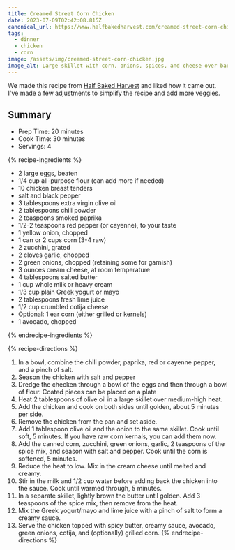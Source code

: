 ```yaml
---
title: Creamed Street Corn Chicken
date: 2023-07-09T02:42:08.815Z
canonical_url: https://www.halfbakedharvest.com/creamed-street-corn-chicken/
tags:
  - dinner
  - chicken
  - corn
image: /assets/img/creamed-street-corn-chicken.jpg
image_alt: Large skillet with corn, onions, spices, and cheese over barely visible chicken tenders.
---
```

We made this recipe from [Half Baked Harvest](https://www.halfbakedharvest.com/creamed-street-corn-chicken/) and liked how it came out. I've made a few adjustments to simplify the recipe and add more veggies.

## Summary

* Prep Time: 20 minutes
* Cook Time: 30 minutes
* Servings: 4

{% recipe-ingredients %}

* 2 large eggs, beaten
* 1/4 cup all-purpose flour (can add more if needed)
* 10 chicken breast tenders
* salt and black pepper
* 3 tablespoons extra virgin olive oil
* 2 tablespoons chili powder
* 2 teaspoons smoked paprika
* 1/2-2 teaspoons red pepper (or cayenne), to your taste
* 1 yellow onion, chopped
* 1 can or 2 cups corn (3-4 raw)
* 2 zucchini, grated
* 2 cloves garlic, chopped
* 2 green onions, chopped (retaining some for garnish)
* 3 ounces cream cheese, at room temperature
* 4 tablespoons salted butter
* 1 cup whole milk or heavy cream
* 1/3 cup plain Greek yogurt or mayo
* 2 tablespoons fresh lime juice
* 1/2 cup crumbled cotija cheese
* Optional: 1 ear corn (either grilled or kernels)
* 1 avocado, chopped

{% endrecipe-ingredients %}

{% recipe-directions %}

1. In a bowl, combine the chili powder, paprika, red or cayenne pepper, and a pinch of salt.
1. Season the chicken with salt and pepper
1. Dredge the checken through a bowl of the eggs and then through a bowl of flour. Coated pieces can be placed on a plate
1. Heat 2 tablespoons of olive oil in a large skillet over medium-high heat.
1. Add the chicken and cook on both sides until golden, about 5 minutes per side.
1. Remove the chicken from the pan and set aside.
1. Add 1 tablespoon olive oil and the onion to the same skillet. Cook until soft, 5 minutes. If you have raw corn kernals, you can add them now.
1. Add the canned corn, zucchini, green onions, garlic, 2 teaspoons of the spice mix, and season with salt and pepper. Cook until the corn is softened, 5 minutes.
1. Reduce the heat to low. Mix in the cream cheese until melted and creamy.
1. Stir in the milk and 1/2 cup water before adding back the chicken into the sauce. Cook until warmed through, 5 minutes.
1. In a separate skillet, lightly brown the butter until golden. Add 3 teaspoons of the spice mix, then remove from the heat.
1. Mix the Greek yogurt/mayo and lime juice with a pinch of salt to form a creamy sauce.
1. Serve the chicken topped with spicy butter, creamy sauce, avocado, green onions, cotija, and (optionally) grilled corn.
{% endrecipe-directions %}
